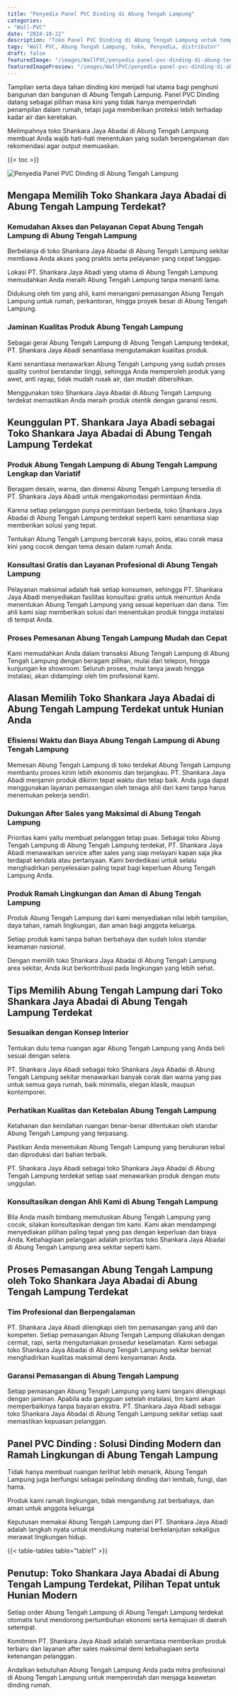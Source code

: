 ```yaml
---
title: "Penyedia Panel PVC Dinding di Abung Tengah Lampung"
categories:
- "Wall-PVC"
date: "2024-10-22"
description: "Toko Panel PVC Dinding di Abung Tengah Lampung untuk tempat tinggal, office, dan ritel. Panel unggulan, variasi motif, pilihan warna elegan, beserta jasa pemasangan dikerjakan oleh teknisi berpengalaman serta kepastian resmi!|Jasa penjualan Panel PVC Dinding di Abung Tengah Lampung untuk keperluan hunian, office, maupun gerai, beserta material berkualitas dan pemasangan oleh tim berpengalaman dan garansi resmi.|Pilihan Panel PVC Dinding di Abung Tengah Lampung yang andal bagi hunian, perkantoran, dan ritel, dengan material berkualitas dan instalasi oleh teknisi ahli dan jaminan resmi.|Distribusi Panel PVC Dinding di Abung Tengah Lampung bagi rumah, perkantoran, dan ritel, beserta panel terbaik dan penempatan oleh tim berpengalaman, lengkap beserta jaminan resmi.}"
tags: "Wall PVC, Abung Tengah Lampung, toko, Penyedia, distributor"
draft: false
featuredImage: "/images/WallPVC/penyedia-panel-pvc-dinding-di-abung-tengah-lampung.png"
featuredImagePreview: "/images/WallPVC/penyedia-panel-pvc-dinding-di-abung-tengah-lampung.png"
---
```


Tampilan serta daya tahan dinding kini menjadi hal utama bagi penghuni bangunan dan bangunan di Abung Tengah Lampung.  Panel PVC Dinding  datang sebagai pilihan masa kini yang tidak hanya memperindah penampilan dalam rumah, tetapi juga memberikan proteksi lebih terhadap kadar air dan keretakan.

Melimpahnya toko Shankara Jaya Abadai di Abung Tengah Lampung membuat Anda wajib hati-hati menentukan yang sudah berpengalaman dan rekomendasi agar output memuaskan.

{{< toc >}}

![Penyedia Panel PVC Dinding di Abung Tengah Lampung](/images/Wall-PVC/Penyedia-Panel-PVC-Dinding-di-Abung-Tengah-Lampung.png)


## Mengapa Memilih Toko Shankara Jaya Abadai di Abung Tengah Lampung Terdekat?

### Kemudahan Akses dan Pelayanan Cepat Abung Tengah Lampung di Abung Tengah Lampung

Berbelanja di toko Shankara Jaya Abadai di Abung Tengah Lampung sekitar membawa Anda akses yang praktis serta pelayanan yang cepat tanggap.

Lokasi PT. Shankara Jaya Abadi yang utama di Abung Tengah Lampung memudahkan Anda meraih Abung Tengah Lampung tanpa menanti lama.

Didukung oleh tim yang ahli, kami menangani pemasangan Abung Tengah Lampung untuk rumah, perkantoran, hingga proyek besar di Abung Tengah Lampung.

### Jaminan Kualitas Produk Abung Tengah Lampung

Sebagai gerai Abung Tengah Lampung di Abung Tengah Lampung terdekat, PT. Shankara Jaya Abadi senantiasa mengutamakan kualitas produk.

Kami senantiasa menawarkan Abung Tengah Lampung yang sudah proses quality control berstandar tinggi, sehingga Anda memperoleh produk yang awet, anti rayap, tidak mudah rusak air, dan mudah dibersihkan.

Menggunakan toko Shankara Jaya Abadai di Abung Tengah Lampung terdekat memastikan Anda meraih produk otentik dengan garansi resmi.

## Keunggulan PT. Shankara Jaya Abadi sebagai Toko Shankara Jaya Abadai di Abung Tengah Lampung Terdekat

### Produk Abung Tengah Lampung di Abung Tengah Lampung Lengkap dan Variatif

Beragam desain, warna, dan dimensi Abung Tengah Lampung tersedia di PT. Shankara Jaya Abadi untuk mengakomodasi permintaan Anda.

Karena setiap pelanggan punya permintaan berbeda, toko Shankara Jaya Abadai di Abung Tengah Lampung terdekat seperti kami senantiasa siap memberikan solusi yang tepat.

Tentukan Abung Tengah Lampung bercorak kayu, polos, atau corak masa kini yang cocok dengan tema desain dalam rumah Anda.

### Konsultasi Gratis dan Layanan Profesional di Abung Tengah Lampung

Pelayanan maksimal adalah hak setiap konsumen, sehingga PT. Shankara Jaya Abadi menyediakan fasilitas konsultasi gratis untuk menuntun Anda menentukan Abung Tengah Lampung yang sesuai keperluan dan dana. Tim ahli kami siap memberikan solusi dari menentukan produk hingga instalasi di tempat Anda.

### Proses Pemesanan Abung Tengah Lampung Mudah dan Cepat

Kami memudahkan Anda dalam transaksi Abung Tengah Lampung di Abung Tengah Lampung dengan beragam pilihan, mulai dari telepon, hingga kunjungan ke showroom. Seluruh proses, mulai tanya jawab hingga instalasi, akan didampingi oleh tim profesional kami.

## Alasan Memilih Toko Shankara Jaya Abadai di Abung Tengah Lampung Terdekat untuk Hunian Anda

### Efisiensi Waktu dan Biaya Abung Tengah Lampung di Abung Tengah Lampung

Memesan Abung Tengah Lampung di toko terdekat Abung Tengah Lampung membantu proses kirim lebih ekonomis dan terjangkau. PT. Shankara Jaya Abadi menjamin produk dikirim tepat waktu dan tetap baik. Anda juga dapat menggunakan layanan pemasangan oleh tenaga ahli dari kami tanpa harus menemukan pekerja sendiri.

### Dukungan After Sales yang Maksimal di Abung Tengah Lampung

Prioritas kami yaitu membuat pelanggan tetap puas. Sebagai toko Abung Tengah Lampung di Abung Tengah Lampung terdekat, PT. Shankara Jaya Abadi menawarkan service after sales yang siap melayani kapan saja jika terdapat kendala atau pertanyaan. Kami berdedikasi untuk selalu menghadirkan penyelesaian paling tepat bagi keperluan Abung Tengah Lampung Anda.

### Produk Ramah Lingkungan dan Aman di Abung Tengah Lampung

Produk Abung Tengah Lampung dari kami menyediakan nilai lebih tampilan, daya tahan, ramah lingkungan, dan aman bagi anggota keluarga.

Setiap produk kami tanpa bahan berbahaya dan sudah lolos standar keamanan nasional.

Dengan memilih toko Shankara Jaya Abadai di Abung Tengah Lampung area sekitar, Anda ikut berkontribusi pada lingkungan yang lebih sehat.

## Tips Memilih Abung Tengah Lampung dari Toko Shankara Jaya Abadai di Abung Tengah Lampung Terdekat

### Sesuaikan dengan Konsep Interior 

Tentukan dulu tema ruangan agar Abung Tengah Lampung yang Anda beli sesuai dengan selera.

PT. Shankara Jaya Abadi sebagai toko Shankara Jaya Abadai di Abung Tengah Lampung sekitar menawarkan banyak corak dan warna yang pas untuk semua gaya rumah, baik minimalis, elegan klasik, maupun kontemporer.

### Perhatikan Kualitas dan Ketebalan Abung Tengah Lampung

Ketahanan dan keindahan ruangan benar-benar ditentukan oleh standar Abung Tengah Lampung yang terpasang.

Pastikan Anda menentukan Abung Tengah Lampung yang berukuran tebal dan diproduksi dari bahan terbaik.

PT. Shankara Jaya Abadi sebagai toko Shankara Jaya Abadai di Abung Tengah Lampung terdekat setiap saat menawarkan produk dengan mutu unggulan.

### Konsultasikan dengan Ahli Kami di Abung Tengah Lampung

Bila Anda masih bimbang memutuskan Abung Tengah Lampung yang cocok, silakan konsultasikan dengan tim kami. Kami akan mendampingi menyediakan pilihan paling tepat yang pas dengan keperluan dan biaya Anda. Kebahagiaan pelanggan adalah prioritas toko Shankara Jaya Abadai di Abung Tengah Lampung area sekitar seperti kami.

## Proses Pemasangan Abung Tengah Lampung oleh Toko Shankara Jaya Abadai di Abung Tengah Lampung Terdekat

### Tim Profesional dan Berpengalaman

PT. Shankara Jaya Abadi dilengkapi oleh tim pemasangan yang ahli dan kompeten. Setiap pemasangan Abung Tengah Lampung dilakukan dengan cermat, rapi, serta mengutamakan prosedur keselamatan. Kami sebagai toko Shankara Jaya Abadai di Abung Tengah Lampung sekitar berniat menghadirkan kualitas maksimal demi kenyamanan Anda.

### Garansi Pemasangan di Abung Tengah Lampung

Setiap pemasangan Abung Tengah Lampung yang kami tangani dilengkapi dengan jaminan. Apabila ada gangguan setelah instalasi, tim kami akan memperbaikinya tanpa bayaran ekstra. PT. Shankara Jaya Abadi sebagai toko Shankara Jaya Abadai di Abung Tengah Lampung sekitar setiap saat memastikan kepuasan pelanggan.

##  Panel PVC Dinding : Solusi Dinding Modern dan Ramah Lingkungan di Abung Tengah Lampung

Tidak hanya membuat ruangan terlihat lebih menarik, Abung Tengah Lampung juga berfungsi sebagai pelindung dinding dari lembab, fungi, dan hama.

Produk kami ramah lingkungan, tidak mengandung zat berbahaya, dan aman untuk anggota keluarga

Keputusan memakai Abung Tengah Lampung dari PT. Shankara Jaya Abadi adalah langkah nyata untuk mendukung material berkelanjutan sekaligus merawat lingkungan hidup.

{{< table-tables table="table1" >}}

## Penutup: Toko Shankara Jaya Abadai di Abung Tengah Lampung Terdekat, Pilihan Tepat untuk Hunian Modern

Setiap order Abung Tengah Lampung di Abung Tengah Lampung terdekat otomatis turut mendorong pertumbuhan ekonomi serta kemajuan di daerah setempat.

Komitmen PT. Shankara Jaya Abadi adalah senantiasa memberikan produk terbaru dan layanan after sales maksimal demi kebahagiaan serta ketenangan pelanggan.

Andalkan kebutuhan Abung Tengah Lampung Anda pada mitra profesional di Abung Tengah Lampung untuk memperindah dan menjaga keawetan dinding rumah.
